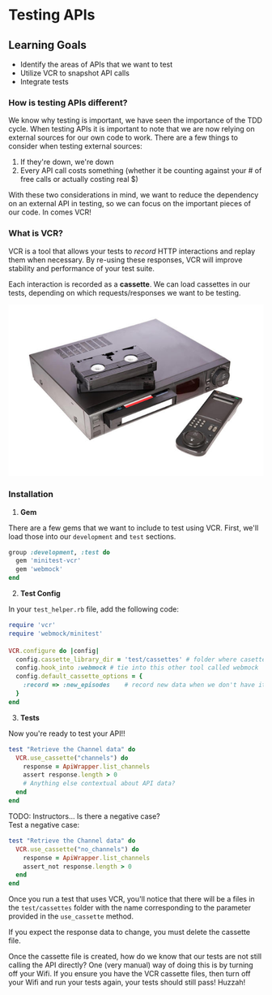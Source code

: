 # Testing APIs

## Learning Goals
- Identify the areas of APIs that we want to test
- Utilize VCR to snapshot API calls
- Integrate tests

### How is testing APIs different?
We know why testing is important, we have seen the importance of the TDD cycle. When testing APIs it is important to note that we are now relying on external sources for our own code to work. There are a few things to consider when testing external sources:
1. If they're down, we're down
1. Every API call costs something (whether it be counting against your # of free calls or actually costing real $)

With these two considerations in mind, we want to reduce the dependency on an external API in testing, so we can focus on the important pieces of our code. In comes VCR!

### What is VCR?
VCR is a tool that allows your tests to _record_ HTTP interactions and replay them when necessary. By re-using these responses, VCR will improve stability and performance of your test suite.

Each interaction is recorded as a **cassette**. We can load cassettes in our tests, depending on which requests/responses we want to be testing.

![VCR](images/vcr.jpg)

### Installation
1. **Gem**

  There are a few gems that we want to include to test using VCR. First, we'll load those into our `development` and `test` sections.

  ```ruby
  group :development, :test do
    gem 'minitest-vcr'
    gem 'webmock'
  end
  ```

2. **Test Config**

  In your `test_helper.rb` file, add the following code:
  ```ruby
  require 'vcr'
  require 'webmock/minitest'

  VCR.configure do |config|
    config.cassette_library_dir = 'test/cassettes' # folder where casettes will be located
    config.hook_into :webmock # tie into this other tool called webmock
    config.default_cassette_options = {
      :record => :new_episodes    # record new data when we don't have it yet
    }
  end
  ```

3. **Tests**

  Now you're ready to test your API!!

  ```ruby
  test "Retrieve the Channel data" do
    VCR.use_cassette("channels") do
      response = ApiWrapper.list_channels
      assert response.length > 0
      # Anything else contextual about API data?
    end
  end
  ```

  TODO: Instructors... Is there a negative case?  
  Test a negative case:
  ```ruby
  test "Retrieve the Channel data" do
    VCR.use_cassette("no_channels") do
      response = ApiWrapper.list_channels
      assert_not response.length > 0
    end
  end
  ```

  Once you run a test that uses VCR, you'll notice that there will be a files in the `test/cassettes` folder with the name corresponding to the parameter provided in the `use_cassette` method.

  If you expect the response data to change, you must delete the cassette file.

  Once the cassette file is created, how do we know that our tests are not still calling the API directly? One (very manual) way of doing this is by turning off your Wifi. If you ensure you have the VCR cassette files, then turn off your Wifi and run your tests again, your tests should still pass! Huzzah!
